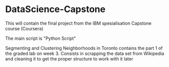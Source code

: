 # DataScience-Capstone
This will contain the final project from the IBM spesialisation Capstone course (Coursera)

The main script is "Python Script"

Segmenting and Clustering Neighborhoods in Toronto contains the part 1 of the graded lab on week 3.
Consists in scrapping the data set from Wikipedia and cleaning it to get the proper structure to work with it later
